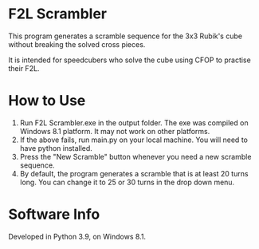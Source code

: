 # F2L Scrambler

This program generates a scramble sequence for the 3x3 Rubik's cube 
without breaking the solved cross pieces.

It is intended for speedcubers who solve the cube using CFOP to practise their F2L.

# How to Use

1. Run F2L Scrambler.exe in the output folder. The exe was compiled on Windows 8.1 platform. 
It may not work on other platforms.
2. If the above fails, run main.py on your local machine. 
You will need to have python installed.
3. Press the "New Scramble" button whenever you need a new scramble sequence.
4. By default, the program generates a scramble that is at least 20 turns long. 
You can change it to 25 or 30 turns in the drop down menu.

# Software Info

Developed in Python 3.9, on Windows 8.1.